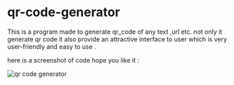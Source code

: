 # qr-code-generator

This is a program made to generate qr_code of any text ,url etc. not only it generate qr code it also provide an attractive interface to user which is very user-friendly and easy to use .

here is a screenshot of code hope you like it :

![qr code generator](https://user-images.githubusercontent.com/74858987/149668422-4dec34e2-4e14-4919-bbaf-319465294d11.PNG)
